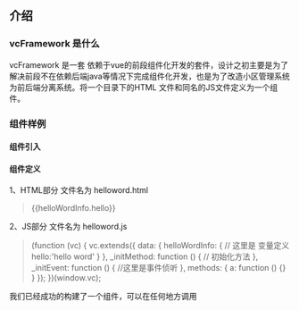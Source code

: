 ## 介绍

### vcFramework 是什么
  vcFramework 是一套 依赖于vue的前段组件化开发的套件，设计之初主要是为了解决前段不在依赖后端java等情况下完成组件化开发，也是为了改造小区管理系统为前后端分离系统。将一个目录下的HTML 文件和同名的JS文件定义为一个组件。

### 组件样例

#### 组件引入

> <div>
>   <vc:create name='helloword'>
> </div>

#### 组件定义

1、HTML部分 文件名为 helloword.html

>    <div>{{helloWordInfo.hello}}</div>

2、JS部分 文件名为 helloword.js

>    (function (vc) {
>    vc.extends({
>        data: {
>            helloWordInfo: {
>                // 这里是 变量定义
>                hello:'hello word'
>            }
>        },
>        _initMethod: function () {
>            // 初始化方法
>        },
>        _initEvent: function () {
>            //这里是事件侦听
>        },
>        methods: {
>            a: function () {}
>        }
>    });
>})(window.vc);

我们已经成功的构建了一个组件，可以在任何地方调用